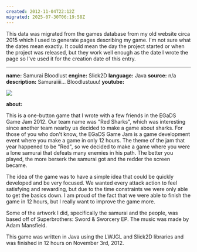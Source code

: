 ```yaml
---
created: 2012-11-04T22:12Z
migrated: 2025-07-30T06:19:58Z
---
```


This data was migrated from the games database from my old website circa 2015 which I used to generate pages describing my game. I'm not sure what the dates mean exactly. It could mean the day the project started or when the project was released, but they work well enough as the date I wrote the page so I've used it for the creation date of this entry.

---

**name:** Samurai Bloodlust
**engine:** Slick2D
**language:** Java
**source:** n/a
**description:** Samuraiiii... Bloodlustuuu!
**youtube:**

![](https://www.youtube.com/watch?v=5vGsL2bc4cs)

**about:**

This is a one-button game that I wrote with a few friends in the EGaDS Game Jam 2012. Our team name was "Red Sharks", which was interesting since another team nearby us decided to make a game about sharks. For those of you who don't know, the EGaDS Game Jam is a game development event where you make a game in only 12 hours. The theme of the jam that year happened to be "Red", so we decided to make a game where you were a lone samurai that defeats many enemies in his path. The better you played, the more berserk the samurai got and the redder the screen became.

The idea of the game was to have a simple idea that could be quickly developed and be very focused. We wanted every attack action to feel satisfying and rewarding, but due to the time constraints we were only able to get the basics down. I am proud of the fact that we were able to finish the game in 12 hours, but I really want to improve the game more.

Some of the artwork I did, specifically the samurai and the people, was based off of Superbrothers: Sword & Sworcery EP. The music was made by Adam Mansfield.

This game was written in Java using the LWJGL and Slick2D libraries and was finished in 12 hours on November 3rd, 2012.
